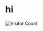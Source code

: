 # hi
<!-- Visitor Counter --->
![Visitor Count](https://profile-counter.glitch.me/boredsherbet/count.svg)
